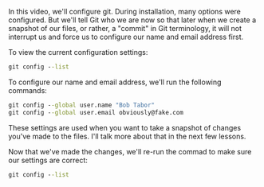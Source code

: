 In this video, we'll configure git.  During installation, many options were configured.  But we'll tell Git who we are now so that later when we create a snapshot of our files, or rather, a "commit" in Git terminology, it will not interrupt us and force us to configure our name and email address first.

To view the current configuration settings:

```cmd
git config --list
```

To configure our name and email address, we'll run the following commands:

```cmd
git config --global user.name "Bob Tabor"
git config --global user.email obviously@fake.com
```
These settings are used when you want to take a snapshot of changes you've made to the files.  I'll talk more about that in the next few lessons.

Now that we've made the changes, we'll re-run the commad to make sure our settings are correct:

```cmd
git config --list
```